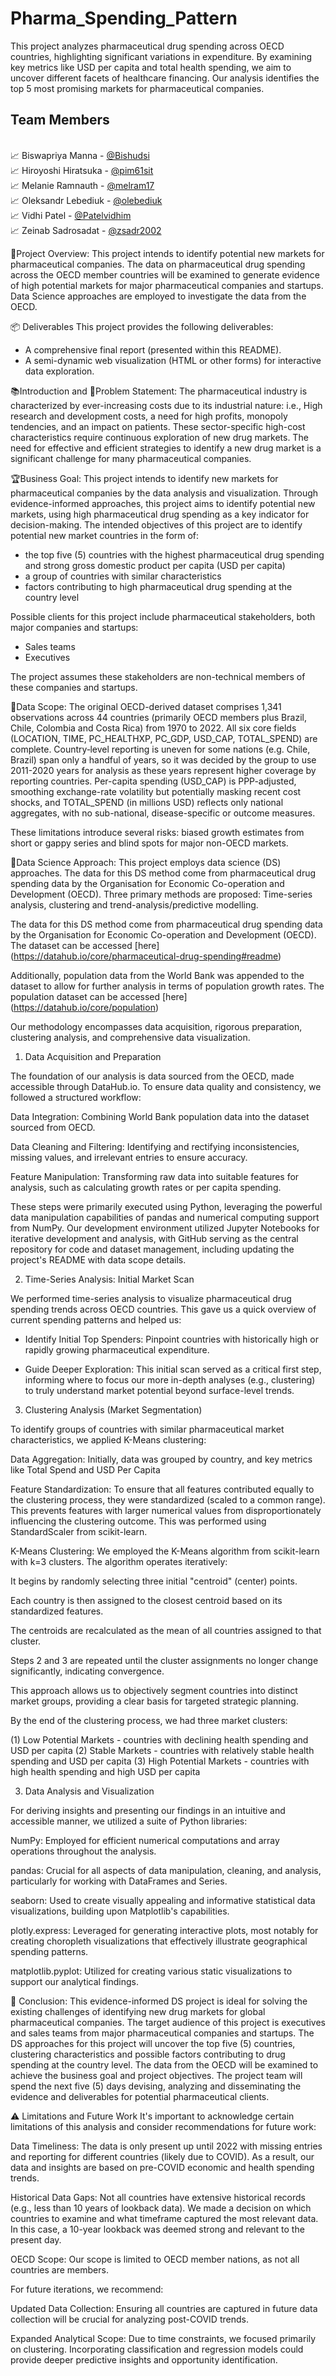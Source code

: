 # Pharma_Spending_Pattern

This project analyzes pharmaceutical drug spending across OECD countries, highlighting significant variations in expenditure. By examining key metrics like USD per capita and total health spending, we aim to uncover different facets of healthcare financing. Our analysis identifies the top 5 most promising markets for pharmaceutical companies.

## Team Members

<br>📈 Biswapriya Manna    - [@Bishudsi](https://github.com/Bishudsi)
<br>📈 Hiroyoshi Hiratsuka - [@pim61sit](https://github.com/pim61sit)
<br>📈 Melanie Ramnauth    - [@melram17](https://github.com/melram17)
<br>📈 Oleksandr Lebediuk  - [@olebediuk](https://github.com/olebediuk)
<br>📈 Vidhi Patel         - [@Patelvidhim](https://github.com/Patelvidhim)
<br>📈 Zeinab Sadrosadat   - [@zsadr2002](https://github.com/zsadr2002)

📝Project Overview: 
This project intends to identify potential new markets for pharmaceutical companies. The data on pharmaceutical drug spending across the OECD member countries will be examined to generate evidence of high potential markets for major pharmaceutical companies and startups. Data Science approaches are employed to investigate the data from the OECD.

📦 Deliverables
This project provides the following deliverables:

- A comprehensive final report (presented within this README).
- A semi-dynamic web visualization (HTML or other forms) for interactive data exploration.

📚Introduction and 🚨Problem Statement: 
The pharmaceutical industry is characterized by ever-increasing costs due to its industrial nature: i.e., High research and development costs, a need for high profits, monopoly tendencies, and an impact on patients. These sector-specific high-cost characteristics require continuous exploration of new drug markets. The need for effective and efficient strategies to identify a new drug market is a significant challenge for many pharmaceutical companies.

🏆Business Goal: 
This project intends to identify new markets for pharmaceutical companies by the data analysis and visualization. Through evidence-informed approaches, this project aims to identify potential new markets, using high pharmaceutical drug spending as a key indicator for decision-making. The intended objectives of this project are to identify potential new market countries in the form of:

- the top five (5) countries with the highest pharmaceutical drug spending and strong gross domestic product per capita (USD per capita)
- a group of countries with similar characteristics
- factors contributing to high pharmaceutical drug spending at the country level

Possible clients for this project include pharmaceutical stakeholders, both major companies and startups:
- Sales teams
- Executives

The project assumes these stakeholders are non-technical members of these companies and startups. 

📐Data Scope: The original OECD-derived dataset comprises 1,341 observations across 44 countries (primarily OECD members plus Brazil, Chile, Colombia and Costa Rica) from 1970 to 2022. All six core fields (LOCATION, TIME, PC_HEALTHXP, PC_GDP, USD_CAP, TOTAL_SPEND) are complete. Country‐level reporting is uneven for some nations (e.g. Chile, Brazil) span only a handful of years, so it was decided by the group to use 2011-2020 years for analysis as these years represent higher coverage by reporting countries. Per-capita spending (USD_CAP) is PPP-adjusted, smoothing exchange-rate volatility but potentially masking recent cost shocks, and TOTAL_SPEND (in millions USD) reflects only national aggregates, with no sub-national, disease-specific or outcome measures.

These limitations introduce several risks: biased growth estimates from short or gappy series and blind spots for major non-OECD markets.


🤖Data Science Approach: This project employs data science (DS) approaches. The data for this DS method come from pharmaceutical drug spending data by the Organisation for Economic Co-operation and Development (OECD). Three primary methods are proposed: Time-series analysis, clustering and trend-analysis/predictive modelling. 

The data for this DS method come from pharmaceutical drug spending data by the Organisation for Economic Co-operation and Development (OECD). 
The dataset can be accessed [here] (https://datahub.io/core/pharmaceutical-drug-spending#readme)

Additionally, population data from the World Bank was appended to the dataset to allow for further analysis in terms of population growth rates.
The population dataset can be accessed [here] (https://datahub.io/core/population)

Our methodology encompasses data acquisition, rigorous preparation, clustering analysis, and comprehensive data visualization.

1. Data Acquisition and Preparation

The foundation of our analysis is data sourced from the OECD, made accessible through DataHub.io. To ensure data quality and consistency, we followed a structured workflow:

Data Integration: Combining World Bank population data into the dataset sourced from OECD.

Data Cleaning and Filtering: Identifying and rectifying inconsistencies, missing values, and irrelevant entries to ensure accuracy.

Feature Manipulation: Transforming raw data into suitable features for analysis, such as calculating growth rates or per capita spending.

These steps were primarily executed using Python, leveraging the powerful data manipulation capabilities of pandas and numerical computing support from NumPy. 
Our development environment utilized Jupyter Notebooks for iterative development and analysis, with GitHub serving as the central repository for code and dataset management, including updating the project's README with data scope details.

2. Time-Series Analysis: Initial Market Scan

We performed time-series analysis to visualize pharmaceutical drug spending trends across OECD countries. This gave us a quick overview of current spending patterns and helped us:

- Identify Initial Top Spenders: Pinpoint countries with historically high or rapidly growing pharmaceutical expenditure.

- Guide Deeper Exploration: This initial scan served as a critical first step, informing where to focus our more in-depth analyses (e.g., clustering) to truly understand market potential beyond surface-level trends.


3. Clustering Analysis (Market Segmentation)

To identify groups of countries with similar pharmaceutical market characteristics, we applied K-Means clustering:

Data Aggregation: Initially, data was grouped by country, and key metrics like Total Spend and USD Per Capita

Feature Standardization: To ensure that all features contributed equally to the clustering process, they were standardized (scaled to a common range). This prevents features with larger numerical values from disproportionately influencing the clustering outcome. This was performed using StandardScaler from scikit-learn.

K-Means Clustering: We employed the K-Means algorithm from scikit-learn with k=3 clusters. The algorithm operates iteratively:

It begins by randomly selecting three initial "centroid" (center) points.

Each country is then assigned to the closest centroid based on its standardized features.

The centroids are recalculated as the mean of all countries assigned to that cluster.

Steps 2 and 3 are repeated until the cluster assignments no longer change significantly, indicating convergence.

This approach allows us to objectively segment countries into distinct market groups, providing a clear basis for targeted strategic planning.

By the end of the clustering process, we had three market clusters:

(1) Low Potential Markets - countries with declining health spending and USD per capita
(2) Stable Markets - countries with relatively stable health spending and USD per capita
(3) High Potential Markets - countries with high health spending and high USD per capita

3. Data Analysis and Visualization

For deriving insights and presenting our findings in an intuitive and accessible manner, we utilized a suite of Python libraries:

NumPy: Employed for efficient numerical computations and array operations throughout the analysis.

pandas: Crucial for all aspects of data manipulation, cleaning, and analysis, particularly for working with DataFrames and Series.

seaborn: Used to create visually appealing and informative statistical data visualizations, building upon Matplotlib's capabilities.

plotly.express: Leveraged for generating interactive plots, most notably for creating choropleth visualizations that effectively illustrate geographical spending patterns.

matplotlib.pyplot: Utilized for creating various static visualizations to support our analytical findings.


📝 Conclusion: This evidence-informed DS project is ideal for solving the existing challenges of identifying new drug markets for global pharmaceutical companies. The target audience of this project is executives and sales teams from major pharmaceutical companies and startups. The DS approaches for this project will uncover the top five (5) countries, clustering characteristics and possible factors contributing to drug spending at the country level. The data from the OECD will be examined to achieve the business goal and project objectives. The project team will spend the next five (5) days devising, analyzing and disseminating the evidence and deliverables for potential pharmaceutical clients. 

⚠️ Limitations and Future Work
It's important to acknowledge certain limitations of this analysis and consider recommendations for future work:

Data Timeliness: The data is only present up until 2022 with missing entries and reporting for different countries (likely due to COVID). As a result, our data and insights are based on pre-COVID economic and health spending trends.

Historical Data Gaps: Not all countries have extensive historical records (e.g., less than 10 years of lookback data). We made a decision on which countries to examine and what timeframe captured the most relevant data. In this case, a 10-year lookback was deemed strong and relevant to the present day.

OECD Scope: Our scope is limited to OECD member nations, as not all countries are members.

For future iterations, we recommend:

Updated Data Collection: Ensuring all countries are captured in future data collection will be crucial for analyzing post-COVID trends.

Expanded Analytical Scope: Due to time constraints, we focused primarily on clustering. Incorporating classification and regression models could provide deeper predictive insights and opportunity identification.
